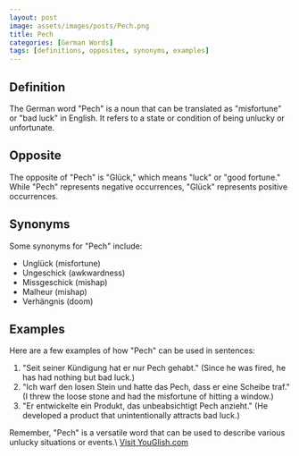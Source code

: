 ```yaml
---
layout: post
image: assets/images/posts/Pech.png
title: Pech
categories: [German Words]
tags: [definitions, opposites, synonyms, examples]
---
```


## Definition

The German word "Pech" is a noun that can be translated as "misfortune" or "bad luck" in English. It refers to a state or condition of being unlucky or unfortunate.

## Opposite

The opposite of "Pech" is "Glück," which means "luck" or "good fortune." While "Pech" represents negative occurrences, "Glück" represents positive occurrences.

## Synonyms

Some synonyms for "Pech" include:

- Unglück (misfortune)
- Ungeschick (awkwardness)
- Missgeschick (mishap)
- Malheur (mishap)
- Verhängnis (doom)

## Examples

Here are a few examples of how "Pech" can be used in sentences:

1. "Seit seiner Kündigung hat er nur Pech gehabt." (Since he was fired, he has had nothing but bad luck.)
2. "Ich warf den losen Stein und hatte das Pech, dass er eine Scheibe traf." (I threw the loose stone and had the misfortune of hitting a window.)
3. "Er entwickelte ein Produkt, das unbeabsichtigt Pech anzieht." (He developed a product that unintentionally attracts bad luck.)

Remember, "Pech" is a versatile word that can be used to describe various unlucky situations or events.\ <a id="yg-widget-0" class="youglish-widget" data-query="Pech" data-lang="german" data-components="8412" data-auto-start="0" data-bkg-color="theme_light" data-title="How%20to%20pronounce%20Pech%20in%20German"  rel="nofollow" href="https://youglish.com">Visit YouGlish.com</a><script async src="https://youglish.com/public/emb/widget.js" charset="utf-8"></script>